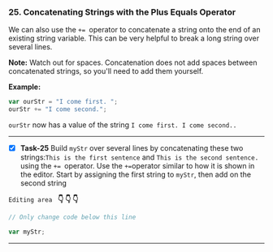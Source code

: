 ### 25. Concatenating Strings with the Plus Equals Operator

We can also use the `+= `operator to concatenate a string onto the end of an existing string variable. This can be very helpful to break a long string over several lines.

**Note:** Watch out for spaces. Concatenation does not add spaces between concatenated strings, so you'll need to add them yourself.

**Example:**
```js
var ourStr = "I come first. ";
ourStr += "I come second.";
```
`ourStr` now has a value of the string `I come first. I come second..`
*****************

- [x]  **Task-25** Build `myStr` over several lines by concatenating these two strings:`This is the first sentence` and `This is the second sentence.` using the `+= `operator. Use the `+=`operator similar to how it is shown in the editor. Start by assigning the first string to `myStr`, then add on the second string


``Editing area `` **:point_down: :point_down: :point_down:**

```js
// Only change code below this line

var myStr;
```
*************************************************************************************

